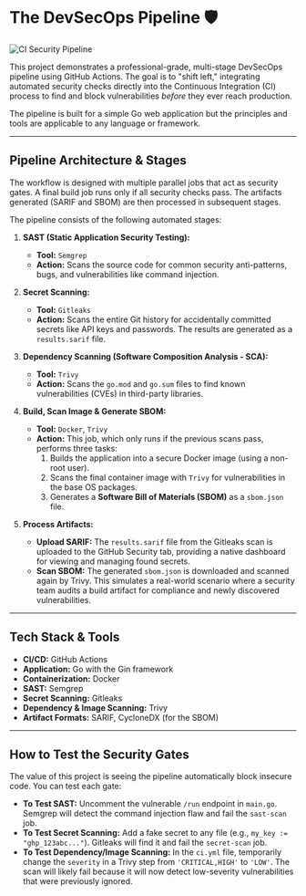 # The DevSecOps Pipeline 🛡️

![CI Security Pipeline](https://github.com/singhxabhijeet/secure-pipeline-demo/actions/workflows/ci.yml/badge.svg)

This project demonstrates a professional-grade, multi-stage DevSecOps pipeline using GitHub Actions. The goal is to "shift left," integrating automated security checks directly into the Continuous Integration (CI) process to find and block vulnerabilities *before* they ever reach production.

The pipeline is built for a simple Go web application but the principles and tools are applicable to any language or framework.

---

## Pipeline Architecture & Stages

The workflow is designed with multiple parallel jobs that act as security gates. A final build job runs only if all security checks pass. The artifacts generated (SARIF and SBOM) are then processed in subsequent stages.



The pipeline consists of the following automated stages:

1.  **SAST (Static Application Security Testing):**
    * **Tool:** `Semgrep`
    * **Action:** Scans the source code for common security anti-patterns, bugs, and vulnerabilities like command injection.

2.  **Secret Scanning:**
    * **Tool:** `Gitleaks`
    * **Action:** Scans the entire Git history for accidentally committed secrets like API keys and passwords. The results are generated as a `results.sarif` file.

3.  **Dependency Scanning (Software Composition Analysis - SCA):**
    * **Tool:** `Trivy`
    * **Action:** Scans the `go.mod` and `go.sum` files to find known vulnerabilities (CVEs) in third-party libraries.

4.  **Build, Scan Image & Generate SBOM:**
    * **Tool:** `Docker`, `Trivy`
    * **Action:** This job, which only runs if the previous scans pass, performs three tasks:
        1.  Builds the application into a secure Docker image (using a non-root user).
        2.  Scans the final container image with `Trivy` for vulnerabilities in the base OS packages.
        3.  Generates a **Software Bill of Materials (SBOM)** as a `sbom.json` file.

5.  **Process Artifacts:**
    * **Upload SARIF:** The `results.sarif` file from the Gitleaks scan is uploaded to the GitHub Security tab, providing a native dashboard for viewing and managing found secrets.
    * **Scan SBOM:** The generated `sbom.json` is downloaded and scanned again by Trivy. This simulates a real-world scenario where a security team audits a build artifact for compliance and newly discovered vulnerabilities.

---

## Tech Stack & Tools

* **CI/CD:** GitHub Actions
* **Application:** Go with the Gin framework
* **Containerization:** Docker
* **SAST:** Semgrep
* **Secret Scanning:** Gitleaks
* **Dependency & Image Scanning:** Trivy
* **Artifact Formats:** SARIF, CycloneDX (for the SBOM)

---

## How to Test the Security Gates

The value of this project is seeing the pipeline automatically block insecure code. You can test each gate:

* **To Test SAST:** Uncomment the vulnerable `/run` endpoint in `main.go`. Semgrep will detect the command injection flaw and fail the `sast-scan` job.
* **To Test Secret Scanning:** Add a fake secret to any file (e.g., `my_key := "ghp_123abc..."`). Gitleaks will find it and fail the `secret-scan` job.
* **To Test Dependency/Image Scanning:** In the `ci.yml` file, temporarily change the `severity` in a Trivy step from `'CRITICAL,HIGH'` to `'LOW'`. The scan will likely fail because it will now detect low-severity vulnerabilities that were previously ignored.


